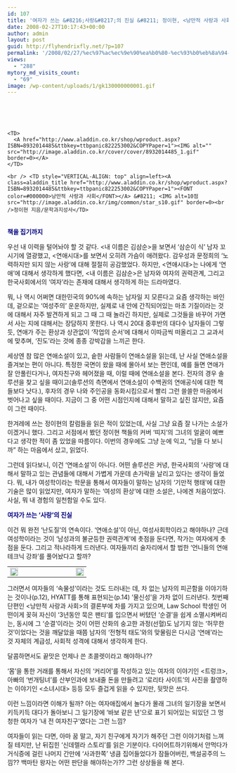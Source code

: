 ```yaml
---
id: 107
title: '여자가 쓰는 &#8216;사랑&#8217;의 진실 &#8211; 정이현, <낭만적 사랑과 사회>, 문학과지성사, 2003'
date: 2008-02-27T10:17:43+00:00
author: admin
layout: post
guid: http://flyhendrixfly.net/?p=107
permalink: '/2008/02/27/%ec%97%ac%ec%9e%90%ea%b0%80-%ec%93%b0%eb%8a%94-%ec%82%ac%eb%9e%91%ec%9d%98-%ec%a7%84%ec%8b%a4-%ec%a0%95%ec%9d%b4%ed%98%84-%eb%82%ad%eb%a7%8c%ec%a0%81-%ec%82%ac%eb%9e%91%ea%b3%bc-%ec%82%ac%ed%9a%8c/'
views:
  - "288"
mytory_md_visits_count:
  - "69"
image: /wp-content/uploads/1/gk130000000001.gif
---
```

<DIV class=ttbReview>
  


<TABLE>
  <br /> <br /> 
  
  <TR>
    <br /> 
    
    <TD>
      <A href="http://www.aladdin.co.kr/shop/wproduct.aspx?ISBN=8932014485&ttbkey=ttbpanic822253002&COPYPaper=1"><IMG alt="" src="http://image.aladdin.co.kr/cover/cover/8932014485_1.gif" border=0></A>
    </TD>
    
    <br /> <TD style="VERTICAL-ALIGN: top" align=left><A class=aladdin_title href="http://www.aladdin.co.kr/shop/wproduct.aspx?ISBN=8932014485&ttbkey=ttbpanic822253002&COPYPaper=1"><FONT color=#000000>낭만적 사랑과 사회</FONT></A> &#8211; <IMG alt=10점 src="http://image.aladdin.co.kr/img/common/star_s10.gif" border=0><br />정이현 지음/문학과지성사</TD>
  </TR>
</TABLE></DIV>

**<FONT color=#000080>책을 집기까지</FONT>**


  


우선 내 이력을 털어놔야 할 것 같다. <내 이름은 김삼순>을 보면서 &#8216;삼순이 식&#8217; 남자 꼬시기에 열광했고, <연애시대>를 보면서 오히려 가슴이 애려왔다. 감우성과 문정희의 &#8216;노력하지만 되지 않는 사랑&#8217;에 대해 절절히 공감했었다. 하지만, <연애시대>는 나에게 &#8216;연애&#8217;에 대해서 생각하게 했다면, <내 이름은 김삼순>은 남자와 여자의 권력관계, 그리고 한국사회에서의 &#8216;여자&#8217;라는 존재에 대해서 생각하게 하는 드라마였다.


  


뭐, 나 역시 어쩌면 대한민국의 90%에 속하는 남자일 지 모른다고 요즘 생각하는 바인데, 겉으로는 &#8216;여성주의&#8217; 운운하지만, 실제로 내 안에 간직되어있는 마초 기질이라는 것에 대해서 자주 발견하게 되고 그 때 그 때 놀라긴 하지만, 실제로 그것들을 바꾸어 가면서 사는 지에 대해서는 장담하지 못한다. 나 역시 20대 중후반의 대다수 남자들이 그렇듯, 연애가 주는 환상과 상관없이 &#8216;작업의 순서&#8217;에 대해서 이따금씩 떠올리고 그 교과서에 맞추며, &#8216;진도&#8217;라는 것에 종종 강박감을 느끼곤 한다.


  


세상엔 참 많은 연애소설이 있고, 숱한 사람들이 연애소설을 읽는데, 난 사실 연애소설을 즐겨보는 편이 아니다. 특정한 국면이 왔을 때에 몰아서 보는 편인데, 예를 들면 연애가 잘 안풀린다거나, 여자친구와 헤어졌을 때, 이럴 때에 연애소설을 본다. 전자의 경우 솔루션을 찾고 싶을 때이고(솔루션의 측면에서 연애소설이 수백권의 연애공식에 대한 책들보다 낫다.), 후자의 경우 나와 주인공을 동화시킴으로서 빨리 그런 쓸쓸한 마음에서 벗어나고 싶을 때이다. 지금이 그 중 어떤 시점인지에 대해서 말하고 싶진 않지만, 요즘이 그런 때이다.


  


한겨레에 쓰는 정이현의 칼럼들을 읽은 적이 있었는데, 사실 그냥 요즘 잘 나가는 소설가이겠거니 했다. 그리고 서점에서 봤던 정이현 책들의 커버 &#8216;띠지&#8217;의 그녀의 얼굴이 예쁘다고 생각한 적이 좀 있었을 따름이다. 이번의 경우에도 그냥 눈에 익고, &#8220;남들 다 보니까&#8221; 하는 마음에서 샀고, 읽었다.


  


그런데 읽다보니, 이건 &#8216;연애소설&#8217;이 아니다. 어떤 솔루션은 커녕, 한국사회의 &#8216;사랑&#8217;에 대해서 말하고 있는 관념들에 대해서 가볍게 가운데 손가락을 날리고 있다는 생각이 들었다. 뭐, 내가 여성학이라는 학문을 통해서 여자들이 말하는 남자의 &#8216;기만적 행태&#8217;에 대한 기술은 많이 읽었지만, 여자가 말하는 &#8216;여성의 환상&#8217;에 대한 소설은, 나에겐 처음이었다. 사실, 뭐 내 경험의 일천함일 수도 있다.


  


**<FONT color=#000080>여자가 쓰는 &#8216;사랑&#8217;의 진실</FONT>**


  


이건 뭐 완전 &#8216;난도질&#8217;의 연속이다. &#8216;연애소설&#8217;이 아닌, 여성사회학이라고 해야하나? 근데 여성학이라는 것이 &#8216;남성과의 불균등한 권력관계&#8217;에 촛점을 둔다면, 작가는 여자에게 촛점을 둔다. 그리고 적나라하게 드러낸다. 여자들끼리 술자리에서 할 법한 &#8216;언니들의 연애 테크닉 강좌&#8217;를 풀어놨다고 할까?


  
<DIV class=dotbox>
  
<TABLE style="TABLE-LAYOUT: fixed; FONT-SIZE: 9pt; COLOR: #555555; WORD-BREAK: break-all; BORDER-COLLAPSE: collapse" cellSpacing=0 cellPadding=0 width="100%" border=0>
  

  



  
<TD width=18 height=18><IMG height=18 alt="" src="http://blog.aladdin.co.kr/fckeditor/editor/Images/quote_start.gif" width=18></TD>
  



  
<TD width=18>&nbsp;</TD>
  



  
<TD width=18>&nbsp;</TD>
  





  
<TD width=18>&nbsp;</TD>
  



  
<TD width=18>&nbsp;</TD>
  



  
<TD width=18 height=18><IMG height=18 alt="" src="http://blog.aladdin.co.kr/fckeditor/editor/Images/quote_end.gif" width=18></TD></TABLE></DIV>
  


그러면서 여자들의 &#8216;속물성&#8217;이라는 것도 드러내는 데, 차 없는 남자의 피곤함을 이야기하는 것이나(p.12), HYATT를 통해 표현되는(p.14) &#8216;물신성&#8217;을 가차 없이 드러낸다. 첫번째 단편인 <낭만적 사랑과 사회>의 결론부에 차를 가지고 있으며, Law School 학생인 어떤이게 꽂혀 자신이 &#8216;3년동안 묵은 팬티&#8217;를 입으면서 버텼던 &#8216;순결&#8217;을 쉽게 소멸시켜버리는, 동시에 그 &#8216;순결&#8217;이라는 것이 어떤 산화의 숭고한 과정(선혈)도 남기지 않는 &#8216;허무한 것&#8217;이었다는 것을 깨달았을 때쯤 남자의 &#8216;전형적 태도&#8217;와의 맞물림은 다시금 &#8216;연애&#8217;라는 것 자체의 계급성, 사회적 성격에 대해서 생각하게 한다.


  


달콤하면서도 끝맛은 언제나 쓴 초콜렛이라고 해야하나??


  


&#8216;몸&#8217;을 통한 거래를 통해서 자신의 &#8216;커리어&#8217;를 작성하고 있는 여자의 이야기인 <트렁크>, 아빠의 &#8216;번개팅녀&#8217;를 산부인과에 보내줄 돈을 만들려고 &#8216;로리타 사이트&#8217;의 사진을 촬영하는 이야기인 <소녀시대> 등등 모두 즐겁게 읽을 수 있지만, 뒷맛은 쓰다.


  


이런 느낌이라면 이해가 될까? 아는 여자애집에서 놀다가 몰래 그녀의 일기장을 보면서 키득키득 대다가 돌아보니 그 일기장에 &#8216;바보 같은 년&#8217;으로 표기 되어있는 되있던 그 멍청한 여자가 &#8216;내 전 여자친구&#8217;였다는 그런 느낌?


  


여자들이 읽는 다면, 아마 꿈 말고, 자기 친구에게 자기가 해주던 그런 이야기처럼 느껴질 테지만, 난 뒤집힌 &#8216;신데렐라 스토리&#8217;를 읽은 기분이다. 다이어트하기위해서 안먹다가 거식증에 걸린 나머지 간만에 &#8216;사과한쪽&#8217; 냉큼 집어들었다가 잠들어버린, 백설공주의 느낌?? 백마탄 왕자는 어떤 판단을 해야하는가?? 그런 상상들을 해 본다.